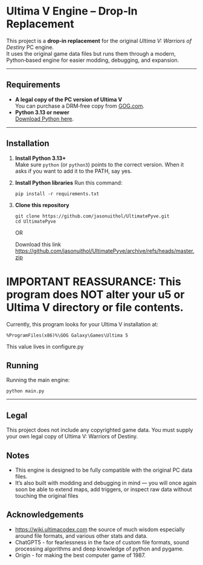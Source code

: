 # Ultima V Engine – Drop‑In Replacement

This project is a **drop‑in replacement** for the original *Ultima V: Warriors of Destiny* PC engine.  
It uses the original game data files but runs them through a modern, Python‑based engine for easier modding, debugging, and expansion.

---

## Requirements

- **A legal copy of the PC version of Ultima V**  
  You can purchase a DRM‑free copy from [GOG.com](https://www.gog.com/en/game/ultima_4_5_6).
- **Python 3.13 or newer**  
  [Download Python here](https://www.python.org/downloads/).

---

## Installation

1. **Install Python 3.13+**  
    Make sure `python` (or `python3`) points to the correct version.  When it asks if you want to add it to the PATH, say yes.

2. **Install Python libraries**
    Run this command:

    `pip install -r requirements.txt`

3. **Clone this repository**  

    ```
    git clone https://github.com/jasonuithol/UltimatePyve.git
    cd UltimatePyve
    ```

    OR

    Download this link https://github.com/jasonuithol/UltimatePyve/archive/refs/heads/master.zip
   
# IMPORTANT REASSURANCE: This program does NOT alter your u5 or Ultima V directory or file contents.

Currently, this program looks for your Ultima V installation at:

`%ProgramFiles(x86)%\GOG Galaxy\Games\Ultima 5`

This value lives in configure.py

## Running

Running the main engine:

`python main.py`

---

## Legal
    
This project does not include any copyrighted game data.
You must supply your own legal copy of Ultima V: Warriors of Destiny.
    
## Notes

- This engine is designed to be fully compatible with the original PC data files.
- It’s also built with modding and debugging in mind — you will once again soon be able to extend maps, add triggers, or inspect raw data without touching the original files

## Acknowledgements

- https://wiki.ultimacodex.com the source of much wisdom especially around file formats, 
  and various other stats and data.
- ChatGPT5 - for fearlessness in the face of custom file formats, sound processing algorithms 
  and deep knowledge of python and pygame.
- Origin - for making the best computer game of 1987.
